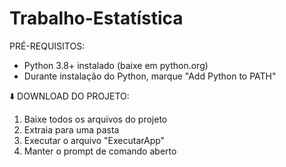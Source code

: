 # Trabalho-Estatística
PRÉ-REQUISITOS:
- Python 3.8+ instalado (baixe em python.org)
- Durante instalação do Python, marque "Add Python to PATH"

⬇️ DOWNLOAD DO PROJETO:
1. Baixe todos os arquivos do projeto
2. Extraia para uma pasta
3. Executar o arquivo "ExecutarApp"
4. Manter o prompt de comando aberto
